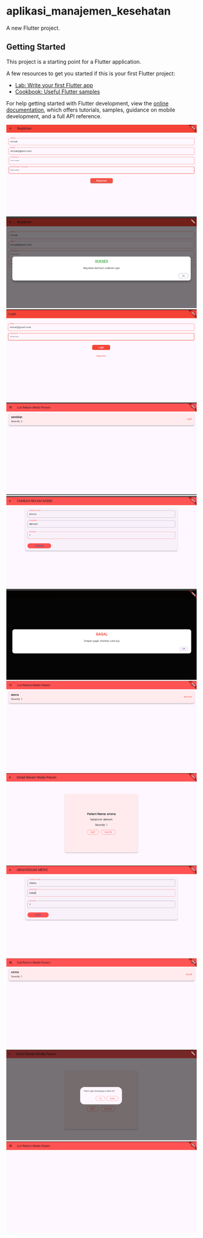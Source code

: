 # aplikasi_manajemen_kesehatan

A new Flutter project.

## Getting Started

This project is a starting point for a Flutter application.

A few resources to get you started if this is your first Flutter project:

- [Lab: Write your first Flutter app](https://docs.flutter.dev/get-started/codelab)
- [Cookbook: Useful Flutter samples](https://docs.flutter.dev/cookbook)

For help getting started with Flutter development, view the
[online documentation](https://docs.flutter.dev/), which offers tutorials,
samples, guidance on mobile development, and a full API reference.

![lampiran register](form_registrasi.png)
![lampiran register sukses](registrasi_sukses.png)
![lampiran login](form_login.png)
![lampiran login sukses](loginsukses.png)
![lampiran form tambah](form_tambah.png)
![lampiran form tambah gagal](form_tambah_gagal.png)
![lampiran tambah sukses](berhasil_tambah.png)
![lampiran detail](detail.png)
![lampiran form ubah](form_ubah.png)
![lampiran form ubah sukses](ubah_berhasil.png)
![lampiran alert delete](alert_delete.png)
![lampiran delete sukses](hapus_berhasil.png)